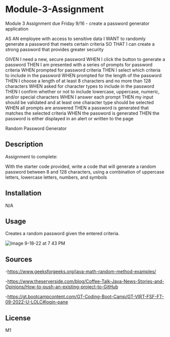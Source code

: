 # Module-3-Assignment
Module 3 Assignment due Friday 9/16 - create a password generator application

AS AN employee with access to sensitive data
I WANT to randomly generate a password that meets certain criteria
SO THAT I can create a strong password that provides greater security

GIVEN I need a new, secure password
WHEN I click the button to generate a password
THEN I am presented with a series of prompts for password criteria
WHEN prompted for password criteria
THEN I select which criteria to include in the password
WHEN prompted for the length of the password
THEN I choose a length of at least 8 characters and no more than 128 characters
WHEN asked for character types to include in the password
THEN I confirm whether or not to include lowercase, uppercase, numeric, and/or special characters
WHEN I answer each prompt
THEN my input should be validated and at least one character type should be selected
WHEN all prompts are answered
THEN a password is generated that matches the selected criteria
WHEN the password is generated
THEN the password is either displayed in an alert or written to the page

Random Password Generator 

## Description

Assignment to complete:

With the starter code provided, write a code that will generate a random password between 8 and 128 characters, using a combination of uppercase letters, lowercase letters, numbers, and symbols


## Installation

N/A

## Usage

Creates a random password given the entered criteria. 

![Image 9-18-22 at 7 43 PM](https://user-images.githubusercontent.com/112831268/190933432-066ed809-4e07-4bdd-b542-727a7edf8af2.jpeg)



## Sources

-https://www.geeksforgeeks.org/java-math-random-method-examples/

-https://www.theserverside.com/blog/Coffee-Talk-Java-News-Stories-and-Opinions/How-to-push-an-existing-project-to-GitHub

-https://gt.bootcampcontent.com/GT-Coding-Boot-Camp/GT-VIRT-FSF-FT-09-2022-U-LOLC#login-pane

## License

M1
